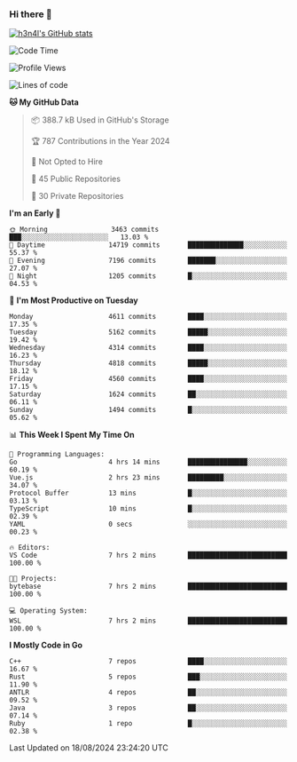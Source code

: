 ### Hi there 👋

[![h3n4l's GitHub stats](https://github-readme-stats.vercel.app/api?username=h3n4l&count_private=true&show_icons=true&theme=radical)](https://github.com/h3n4l/github-readme-stats)

<!--START_SECTION:waka-->
![Code Time](http://img.shields.io/badge/Code%20Time-1%2C904%20hrs%2039%20mins-blue)

![Profile Views](http://img.shields.io/badge/Profile%20Views-7-blue)

![Lines of code](https://img.shields.io/badge/From%20Hello%20World%20I%27ve%20Written-10.5%20million%20lines%20of%20code-blue)

**🐱 My GitHub Data** 

> 📦 388.7 kB Used in GitHub's Storage 
 > 
> 🏆 787 Contributions in the Year 2024
 > 
> 🚫 Not Opted to Hire
 > 
> 📜 45 Public Repositories 
 > 
> 🔑 30 Private Repositories 
 > 
**I'm an Early 🐤** 

```text
🌞 Morning                3463 commits        ███░░░░░░░░░░░░░░░░░░░░░░   13.03 % 
🌆 Daytime                14719 commits       ██████████████░░░░░░░░░░░   55.37 % 
🌃 Evening                7196 commits        ███████░░░░░░░░░░░░░░░░░░   27.07 % 
🌙 Night                  1205 commits        █░░░░░░░░░░░░░░░░░░░░░░░░   04.53 % 
```
📅 **I'm Most Productive on Tuesday** 

```text
Monday                   4611 commits        ████░░░░░░░░░░░░░░░░░░░░░   17.35 % 
Tuesday                  5162 commits        █████░░░░░░░░░░░░░░░░░░░░   19.42 % 
Wednesday                4314 commits        ████░░░░░░░░░░░░░░░░░░░░░   16.23 % 
Thursday                 4818 commits        █████░░░░░░░░░░░░░░░░░░░░   18.12 % 
Friday                   4560 commits        ████░░░░░░░░░░░░░░░░░░░░░   17.15 % 
Saturday                 1624 commits        ██░░░░░░░░░░░░░░░░░░░░░░░   06.11 % 
Sunday                   1494 commits        █░░░░░░░░░░░░░░░░░░░░░░░░   05.62 % 
```


📊 **This Week I Spent My Time On** 

```text
💬 Programming Languages: 
Go                       4 hrs 14 mins       ███████████████░░░░░░░░░░   60.19 % 
Vue.js                   2 hrs 23 mins       █████████░░░░░░░░░░░░░░░░   34.07 % 
Protocol Buffer          13 mins             █░░░░░░░░░░░░░░░░░░░░░░░░   03.13 % 
TypeScript               10 mins             █░░░░░░░░░░░░░░░░░░░░░░░░   02.39 % 
YAML                     0 secs              ░░░░░░░░░░░░░░░░░░░░░░░░░   00.23 % 

🔥 Editors: 
VS Code                  7 hrs 2 mins        █████████████████████████   100.00 % 

🐱‍💻 Projects: 
bytebase                 7 hrs 2 mins        █████████████████████████   100.00 % 

💻 Operating System: 
WSL                      7 hrs 2 mins        █████████████████████████   100.00 % 
```

**I Mostly Code in Go** 

```text
C++                      7 repos             ████░░░░░░░░░░░░░░░░░░░░░   16.67 % 
Rust                     5 repos             ███░░░░░░░░░░░░░░░░░░░░░░   11.90 % 
ANTLR                    4 repos             ██░░░░░░░░░░░░░░░░░░░░░░░   09.52 % 
Java                     3 repos             ██░░░░░░░░░░░░░░░░░░░░░░░   07.14 % 
Ruby                     1 repo              █░░░░░░░░░░░░░░░░░░░░░░░░   02.38 % 
```




 Last Updated on 18/08/2024 23:24:20 UTC
<!--END_SECTION:waka-->

